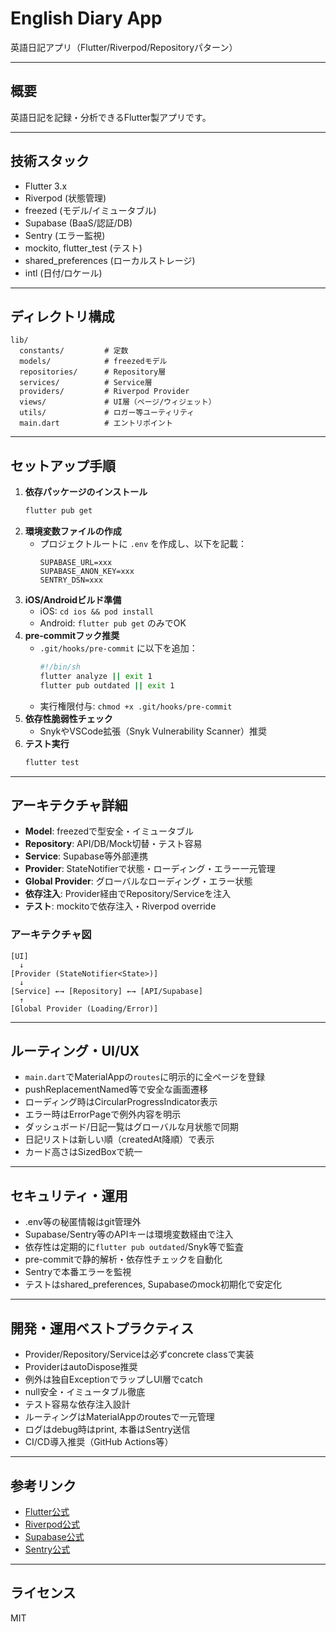 # English Diary App

英語日記アプリ（Flutter/Riverpod/Repositoryパターン）

---

## 概要

英語日記を記録・分析できるFlutter製アプリです。

---

## 技術スタック
- Flutter 3.x
- Riverpod (状態管理)
- freezed (モデル/イミュータブル)
- Supabase (BaaS/認証/DB)
- Sentry (エラー監視)
- mockito, flutter_test (テスト)
- shared_preferences (ローカルストレージ)
- intl (日付/ロケール)

---

## ディレクトリ構成

```
lib/
  constants/         # 定数
  models/            # freezedモデル
  repositories/      # Repository層
  services/          # Service層
  providers/         # Riverpod Provider
  views/             # UI層（ページ/ウィジェット）
  utils/             # ロガー等ユーティリティ
  main.dart          # エントリポイント
```

---

## セットアップ手順

1. **依存パッケージのインストール**
   ```sh
   flutter pub get
   ```
2. **環境変数ファイルの作成**
   - プロジェクトルートに `.env` を作成し、以下を記載：
     ```env
     SUPABASE_URL=xxx
     SUPABASE_ANON_KEY=xxx
     SENTRY_DSN=xxx
     ```
3. **iOS/Androidビルド準備**
   - iOS: `cd ios && pod install`
   - Android: `flutter pub get` のみでOK
4. **pre-commitフック推奨**
   - `.git/hooks/pre-commit` に以下を追加：
     ```sh
     #!/bin/sh
     flutter analyze || exit 1
     flutter pub outdated || exit 1
     ```
   - 実行権限付与: `chmod +x .git/hooks/pre-commit`
5. **依存性脆弱性チェック**
   - SnykやVSCode拡張（Snyk Vulnerability Scanner）推奨
6. **テスト実行**
   ```sh
   flutter test
   ```

---

## アーキテクチャ詳細

- **Model**: freezedで型安全・イミュータブル
- **Repository**: API/DB/Mock切替・テスト容易
- **Service**: Supabase等外部連携
- **Provider**: StateNotifier<State>で状態・ローディング・エラー一元管理
- **Global Provider**: グローバルなローディング・エラー状態
- **依存注入**: Provider経由でRepository/Serviceを注入
- **テスト**: mockitoで依存注入・Riverpod override

### アーキテクチャ図
```
[UI]
  ↓
[Provider (StateNotifier<State>)]
  ↓
[Service] ←→ [Repository] ←→ [API/Supabase]
  ↑
[Global Provider (Loading/Error)]
```

---

## ルーティング・UI/UX
- `main.dart`でMaterialAppの`routes`に明示的に全ページを登録
- pushReplacementNamed等で安全な画面遷移
- ローディング時はCircularProgressIndicator表示
- エラー時はErrorPageで例外内容を明示
- ダッシュボード/日記一覧はグローバルな月状態で同期
- 日記リストは新しい順（createdAt降順）で表示
- カード高さはSizedBoxで統一

---

## セキュリティ・運用
- .env等の秘匿情報はgit管理外
- Supabase/Sentry等のAPIキーは環境変数経由で注入
- 依存性は定期的に`flutter pub outdated`/Snyk等で監査
- pre-commitで静的解析・依存性チェックを自動化
- Sentryで本番エラーを監視
- テストはshared_preferences, Supabaseのmock初期化で安定化

---

## 開発・運用ベストプラクティス
- Provider/Repository/Serviceは必ずconcrete classで実装
- ProviderはautoDispose推奨
- 例外は独自ExceptionでラップしUI層でcatch
- null安全・イミュータブル徹底
- テスト容易な依存注入設計
- ルーティングはMaterialAppのroutesで一元管理
- ログはdebug時はprint, 本番はSentry送信
- CI/CD導入推奨（GitHub Actions等）

---

## 参考リンク
- [Flutter公式](https://docs.flutter.dev/)
- [Riverpod公式](https://riverpod.dev/)
- [Supabase公式](https://supabase.com/docs)
- [Sentry公式](https://docs.sentry.io/platforms/flutter/)

---

## ライセンス
MIT
